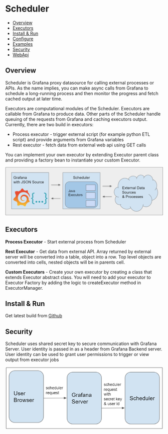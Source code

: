 # Scheduler
* [Overview](#overview)
* [Executors](#executors)
* [Install & Run](#install--run)
* [Configure](docs/config.md)
* [Examples](docs/examples.md)
* [Security](#security)
* [WebApi](docs/api.md)

## Overview 

Scheduler is Grafana proxy datasource for calling external processes or APIs.
  As the name implies, you can make async calls from Grafana to schedule a
  long-running process and then monitor the progress and
  fetch cached output at later time.

Executors are computational modules of the Scheduler. Executors are callable from Grafana to
  produce data.  Other parts of the Scheduler handle queuing of the requests from Grafana and caching executors output.
  Currently, there are two build in executors:
  * Process executor - trigger external script (for example python ETL script) and provide arguments from Grafana variables
  * Rest executor - fetch data from external web api using GET calls
  
You can implement your own executor by extending Executor parent class and providing a factory bean to instantiate
  your custom Executor.

![Architecture Overview](docs/img/scheduler_overview.PNG)

## Executors

**Process Executor** - Start external process from Scheduler

**Rest Executor** - Get data from external API. Array returned by external server will be converted into a table,
object into a row. Top level objects are converted into cells, nested objects will be in parents cell.

**Custom Executors** - Create your own executor by creating a class that extends Executor abstract class. You will need 
to add your executor to Executor Factory by adding the logic to createExecutor method in ExecutorManager.

## Install & Run

Get latest build from [Github](https://github.com/ampx/Scheduler/releases)

## Security

Scheduler uses shared secret key to secure communication with Grafana Server. User identity is passed in as a header 
from Grafana Backend server. User identity can be used to grant user permissions to trigger or view output from executor jobs

![scheduler_auth](docs/img/scheduler_auth.PNG)


